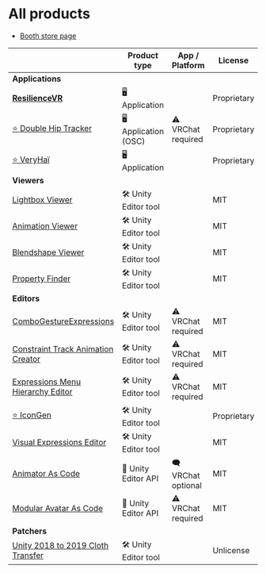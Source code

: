 ﻿---
sidebar_position: 1
---

# All products

- [Booth store page](https://hai-vr.booth.pm/)

|                                                                            | Product type          | App / Platform      | License     | Booth                                          |
|----------------------------------------------------------------------------|-----------------------|---------------------|-------------|------------------------------------------------|
| **Applications**                                                           |                       |                     |             |                                                |
| [**ResilienceVR**](./../resilience/intro)                                  | 🖥️ Application       |                     | Proprietary |                                                |
| [⭐ Double Hip Tracker](./double-hip-tracker)                               | 🖥️ Application (OSC) | ⚠️ VRChat required  | Proprietary |                                                |
| [⭐ VeryHaï](./very-h)                                                      | 🖥️️ Application      |                     | Proprietary |                                                |
| **Viewers**                                                                |                       |                     |             |                                                |
| [Lightbox Viewer](./lightbox-viewer)                                       | 🛠️ Unity Editor tool |                     | MIT         | [Booth](https://hai-vr.booth.pm/items/3870813) |
| [Animation Viewer](./animation-viewer)                                     | 🛠️ Unity Editor tool |                     | MIT         | [Booth](https://hai-vr.booth.pm/items/3625699) |
| [Blendshape Viewer](./blendshape-viewer)                                   | 🛠️ Unity Editor tool |                     | MIT         | [Booth](https://hai-vr.booth.pm/items/3582541) |
| [Property Finder](./property-finder)                                       | 🛠️ Unity Editor tool |                     | MIT         |                                                |
| **Editors**                                                                |                       |                     |             |                                                |
| [ComboGestureExpressions](./combo-gesture-expressions)                     | 🛠️ Unity Editor tool | ⚠️ VRChat required  | MIT         | [Booth](https://hai-vr.booth.pm/items/2219616) |
| [Constraint Track Animation Creator](./constraint-track-animation-creator) | 🛠️ Unity Editor tool | ⚠️ VRChat required  | MIT         | [Booth](https://hai-vr.booth.pm/items/3532857) |
| [Expressions Menu Hierarchy Editor](./expressions-menu-hierarchy-editor)   | 🛠️ Unity Editor tool | ⚠️ VRChat required  | MIT         | [Booth](https://hai-vr.booth.pm/items/3696355) |
| [⭐ IconGen](./icon-gen)                                                    | 🛠️ Unity Editor tool |                     | Proprietary |                                                |
| [Visual Expressions Editor](./visual-expressions-editor)                   | 🛠️ Unity Editor tool |                     | MIT         | [Booth](https://hai-vr.booth.pm/items/3708550) |
| [Animator As Code](./animator-as-code)                                     | 📐 Unity Editor API   | 🗨️ VRChat optional | MIT         |                                                |
| [Modular Avatar As Code](./animator-as-code/functions/modular-avatar)      | 📐 Unity Editor API   | ⚠️ VRChat required  | MIT         |                                                |
| **Patchers**                                                               |                       |                     |             |                                                |
| [Unity 2018 to 2019 Cloth Transfer](./cloth-transfer)                      | 🛠️ Unity Editor tool |                     | Unlicense   | [Booth](https://hai-vr.booth.pm/items/3136328) |
